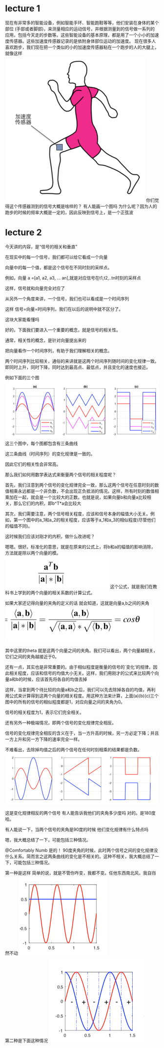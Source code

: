 # lecture 1

现在有非常多的智能设备，例如智能手环、智能跑鞋等等，他们安装在身体的某个部位 (手部或者脚部)，来测量相应的运动信号，并根据测量到的信号做一系列的应用，包括今天走的步数等。这些智能设备的基本原理，都是用了一个小小的加速度传感器。这些加速度传感器记录的是依附身体部位运动的加速度。
现在很多人喜欢跑步，我们现在把一个类似的小的加速度传感器粘在一个跑步的人的大腿上，就像这样
![title](https://raw.githubusercontent.com/HViktorTsoi/gitnote-image/master/gitnote/2019/06/25/1561472532445-1561472532520.png)
你们觉得这个传感器测到的信号大概是啥样的？
有人能画一个图吗
为什么呢？因为人的跑步的时候的频率大概是一定的，因此反映到信号上，是一个正弦波

# lecture 2

今天讲的内容，是“信号的相关和垂直”

在现实中的每一个信号，我们都可以给它看成一个向量

向量中的每一个值，都是这个信号在不同时刻的采样点。

例如，向量 a =[a1, a2, a3, ... an],就是对应信号在t1,t2,..tn时刻的采样点

这样，信号就和向量完全对应了

从另外一个角度来讲，一个信号，我们也可以看成是一个时间序列

这样 信号=向量=时间序列，我们在以后的说明中就不区分了。

这块大家能看懂吗

好的，下面我们要进入一个重要的概念，就是信号的相关性。

通常，相关性的概念，是针对向量提出来的

把向量看作一个时间序列，有助于我们理解相关的概念。

两个时间序列比较相关，通俗的来讲就是这两个时间序列随时间的变化规律一致。即同时上升，同时下降，同时达到最高点、最低点，并且变化的速度也接近。

例如下面的三个图
![title](https://raw.githubusercontent.com/HViktorTsoi/gitnote-image/master/gitnote/2019/06/25/1561472710021-1561472710022.png)
这三个图中，每个图都包含有三条曲线

这三条曲线（时间序列）的变化规律是一致的。

因此它们的相关性会非常高。

那么我们如何用数学表达式来衡量两个信号的相关程度呢？

首先，我们注意到两个信号的变化规律完全一致，那么这两个信号在任意时刻的数值相乘永远都是一个非负数，不会出现正负抵消的情况。这样，所有时刻的数值相乘加在一起，就会是一个比较大的正数。也就是说，如果向量b和向量a比较相关，那么它们的内积，即b^T*a会比较大

其次，我们需要注意，两个信号相关程度，应该和信号本身的幅值大小无关。例如，第一个图中的a_1和a_2的相关程度，应该等于a_1和a_3的相似程度(尽管他们的幅值不同)。

这时候我们应该对刚才的内积，做什么改进呢？

嗯嗯。很好。标准化的意思，就是在原来的公式上，将b和a的幅值的影响消除，方法就是除以两个向量的模。
![title](https://raw.githubusercontent.com/HViktorTsoi/gitnote-image/master/gitnote/2019/06/25/1561473003486-1561473003486.png)
这个公式，就是我们在教科书上学到的两个向量的相关系数的计算公式。

如果大家还记得向量的夹角的定义的话 就会知道，这就是向量a,b之间的夹角
![title](https://raw.githubusercontent.com/HViktorTsoi/gitnote-image/master/gitnote/2019/06/25/1561473114801-1561473114802.png)

其中这里的theta 就是这两个向量之间的夹角。我们可以看出，两个向量越相关，它们之间的夹角越接近于0。

还有一点，其实也是非常重要的。由于相似程度是衡量的信号的`变化'的规律，因此相关程度，应该和信号的均值大小无关。这样，我们用刚才的公式来比较两个向量a和b的时候，应该首先将各自的均值去掉

这样，当拿到两个待比较的向量a和b之后，我们可以先去除掉各自的均值，再利用公式来计算得到这两个向量的相关程度。用这种方法来计算，上面(a)(b)(c)三个图中的所有的信号的相似程度都是1，对应向量之间的夹角为0。

信号的相关程度为1，表示它们完全相关。

还有另外一种极端情况，即两个信号的变化规律完全相反。

信号的变化规律完全相反的含义在于，当一方升高的时候，另一方必定下降；并且一方上升和另一方下降的速率完全一样。

不难看出，去除掉均值之后的两个信号在任何时刻相乘的结果都是负数。
![title](https://raw.githubusercontent.com/HViktorTsoi/gitnote-image/master/gitnote/2019/06/25/1561473399423-1561473399425.png)

这是变化规律相反的两个信号 有人能告诉我他们的夹角多少度吗 对的。是180度哈。

有人能说一下，当两个信号的夹角是90度的时候 他们变化规律有什么特点吗

嗯，我大概总结了一下，可能包括三种情况。

@Comfortably Numb  是的！   90度夹角的时候，此时两个信号之间的变化规律没什么关系。简而言之这两条曲线的变化是不相关的。这种不相关，我大概总结了一下，可能包括三种情况。

第一种是这样 简单的说，就是不管你咋变，我都不变。任他东西南北风，我自岿然不动
![title](https://raw.githubusercontent.com/HViktorTsoi/gitnote-image/master/gitnote/2019/06/25/1561473711804-1561473711825.png)

第二种是下面这种情况
![title](https://raw.githubusercontent.com/HViktorTsoi/gitnote-image/master/gitnote/2019/06/25/1561473764887-1561473764911.png)
